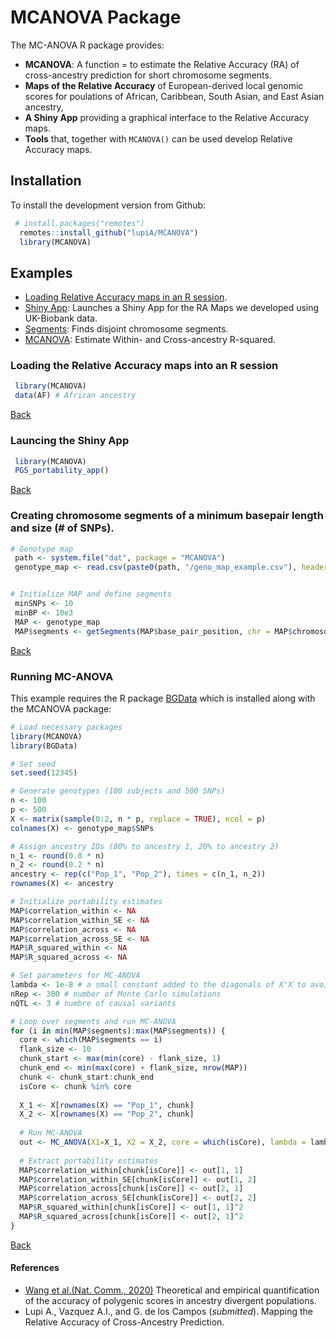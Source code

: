 # MCANOVA Package

The MC-ANOVA R package provides:
  
  - **MCANOVA**: A function = to estimate the Relative Accuracy (RA) of cross-ancestry prediction for short chromosome segments.
  - **Maps of the Relative Accuracy** of European-derived local genomic scores for poulations of African, Caribbean, South Asian, and East Asian ancestry,
  - **A Shiny App** providing a graphical interface to the Relative Accuracy maps.
  - **Tools** that, together with `MCANOVA()` can be used develop Relative Accuracy maps.

## Installation

To install the development version from Github:

```r
 # install.packages("remotes")
  remotes::install_github("lupiA/MCANOVA")
  library(MCANOVA)
```


<div id="MENUE" />

 
## Examples

 - [Loading Relative Accuracy maps in an R session](#DATA).
 - [Shiny App](#APP): Launches a Shiny App for the RA Maps we developed using UK-Biobank data.
 - [Segments](#SEGMENTS): Finds disjoint chromosome segments.
 - [MCANOVA](#MCANOVA): Estimate Within- and Cross-ancestry R-squared.



<div id="DATA" />
  
### Loading the Relative Accuracy maps into an R session

```r
 library(MCANOVA)
 data(AF) # African ancestry

```

[Back](#MENUE)

   

<div id="APP" />


### Launcing the Shiny App

```r
 library(MCANOVA)
 PGS_portability_app()
```

[Back](#MENUE)



<div id="SEGMENTS" />


### Creating chromosome segments of a minimum basepair length and size (# of SNPs).


```r
# Genotype map
 path <- system.file("dat", package = "MCANOVA")
 genotype_map <- read.csv(paste0(path, "/geno_map_example.csv"), header = TRUE)


# Initialize MAP and define segments
 minSNPs <- 10
 minBP <- 10e3
 MAP <- genotype_map
 MAP$segments <- getSegments(MAP$base_pair_position, chr = MAP$chromosome, minBPSize = minBP, minSize = minSNPs, verbose = TRUE)

```


[Back](#MENUE)



<div id="S" />


### Running MC-ANOVA 


This example requires the R package [BGData](https://github.com/QuantGen/BGData/tree/master) which is installed along with the MCANOVA package:

```r
# Load necessary packages
library(MCANOVA)
library(BGData)

# Set seed
set.seed(12345)

# Generate genotypes (100 subjects and 500 SNPs)
n <- 100
p <- 500
X <- matrix(sample(0:2, n * p, replace = TRUE), ncol = p)
colnames(X) <- genotype_map$SNPs

# Assign ancestry IDs (80% to ancestry 1, 20% to ancestry 2)
n_1 <- round(0.8 * n)
n_2 <- round(0.2 * n)
ancestry <- rep(c("Pop_1", "Pop_2"), times = c(n_1, n_2))
rownames(X) <- ancestry

# Initialize portability estimates
MAP$correlation_within <- NA
MAP$correlation_within_SE <- NA
MAP$correlation_across <- NA
MAP$correlation_across_SE <- NA
MAP$R_squared_within <- NA
MAP$R_squared_across <- NA

# Set parameters for MC-ANOVA
lambda <- 1e-8 # a small constant added to the diagonals of X'X to avoid numerical errors when some SNPs are in perfect LD
nRep <- 300 # number of Monte Carlo simulations
nQTL <- 3 # numbre of causal variants

# Loop over segments and run MC-ANOVA
for (i in min(MAP$segments):max(MAP$segments)) {
  core <- which(MAP$segments == i)
  flank_size <- 10
  chunk_start <- max(min(core) - flank_size, 1)
  chunk_end <- min(max(core) + flank_size, nrow(MAP))
  chunk <- chunk_start:chunk_end
  isCore <- chunk %in% core
  
  X_1 <- X[rownames(X) == "Pop_1", chunk]
  X_2 <- X[rownames(X) == "Pop_2", chunk]
  
  # Run MC-ANOVA
  out <- MC_ANOVA(X1=X_1, X2 = X_2, core = which(isCore), lambda = lambda, nQTL = nQTL, nRep = nRep)
  
  # Extract portability estimates
  MAP$correlation_within[chunk[isCore]] <- out[1, 1]
  MAP$correlation_within_SE[chunk[isCore]] <- out[1, 2]
  MAP$correlation_across[chunk[isCore]] <- out[2, 1]
  MAP$correlation_across_SE[chunk[isCore]] <- out[2, 2]
  MAP$R_squared_within[chunk[isCore]] <- out[1, 1]^2
  MAP$R_squared_across[chunk[isCore]] <- out[2, 1]^2
}
```

[Back](#MENUE)


#### References

- [Wang et al.(Nat. Comm., 2020)](https://www.nature.com/articles/s41467-020-17719-y) Theoretical and empirical quantification of the accuracy of polygenic scores in ancestry divergent populations. 
- Lupi A., Vazquez A.I., and G. de los Campos (*submitted*). Mapping the Relative Accuracy of Cross-Ancestry Prediction.

